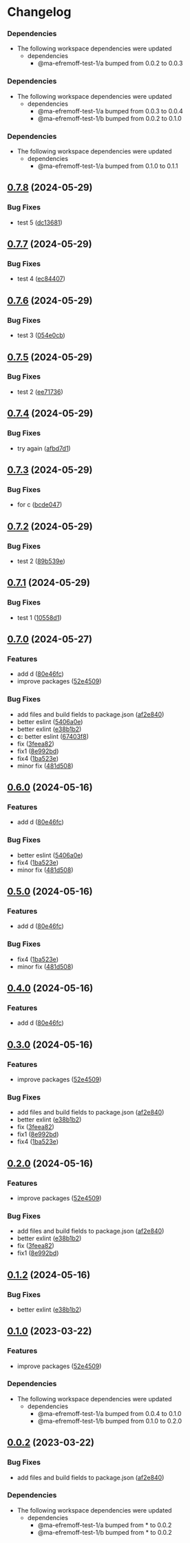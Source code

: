 # Changelog

### Dependencies

* The following workspace dependencies were updated
  * dependencies
    * @ma-efremoff-test-1/a bumped from 0.0.2 to 0.0.3

### Dependencies

* The following workspace dependencies were updated
  * dependencies
    * @ma-efremoff-test-1/a bumped from 0.0.3 to 0.0.4
    * @ma-efremoff-test-1/b bumped from 0.0.2 to 0.1.0

### Dependencies

* The following workspace dependencies were updated
  * dependencies
    * @ma-efremoff-test-1/a bumped from 0.1.0 to 0.1.1

## [0.7.8](https://github.com/ma-efremoff/my-test-repo/compare/c-v0.7.7...c-v0.7.8) (2024-05-29)


### Bug Fixes

* test 5 ([dc13681](https://github.com/ma-efremoff/my-test-repo/commit/dc1368162ea5429cd564be132ecd2f9324b6f7d6))

## [0.7.7](https://github.com/ma-efremoff/my-test-repo/compare/c-v0.7.6...c-v0.7.7) (2024-05-29)


### Bug Fixes

* test 4 ([ec84407](https://github.com/ma-efremoff/my-test-repo/commit/ec8440725cde7777739d9a0555c944d5ae24119d))

## [0.7.6](https://github.com/ma-efremoff/my-test-repo/compare/c-v0.7.5...c-v0.7.6) (2024-05-29)


### Bug Fixes

* test 3 ([054e0cb](https://github.com/ma-efremoff/my-test-repo/commit/054e0cb68b9f78338ee28dc3a69fb690f1323e4f))

## [0.7.5](https://github.com/ma-efremoff/my-test-repo/compare/c-v0.7.4...c-v0.7.5) (2024-05-29)


### Bug Fixes

* test 2 ([ee71736](https://github.com/ma-efremoff/my-test-repo/commit/ee71736fce12272ee4da2cf4a10c105ea88c1ec3))

## [0.7.4](https://github.com/ma-efremoff/my-test-repo/compare/c-v0.7.3...c-v0.7.4) (2024-05-29)


### Bug Fixes

* try again ([afbd7d1](https://github.com/ma-efremoff/my-test-repo/commit/afbd7d15438a94a115d7709dc788c6d8cca98d88))

## [0.7.3](https://github.com/ma-efremoff/my-test-repo/compare/c-v0.7.2...c-v0.7.3) (2024-05-29)


### Bug Fixes

* for c ([bcde047](https://github.com/ma-efremoff/my-test-repo/commit/bcde0473965647a323d6c5f86fbdcde07187ba52))

## [0.7.2](https://github.com/ma-efremoff/my-test-repo/compare/c-v0.7.1...c-v0.7.2) (2024-05-29)


### Bug Fixes

* test 2 ([89b539e](https://github.com/ma-efremoff/my-test-repo/commit/89b539e9c3b768689a7f177674e959b369fcebab))

## [0.7.1](https://github.com/ma-efremoff/my-test-repo/compare/c-v0.7.0...c-v0.7.1) (2024-05-29)


### Bug Fixes

* test 1 ([10558d1](https://github.com/ma-efremoff/my-test-repo/commit/10558d1e13e16dbc54fbd32395582f19ae1c0b99))

## [0.7.0](https://github.com/ma-efremoff/my-test-repo/compare/c-v0.6.0...c-v0.7.0) (2024-05-27)


### Features

* add d ([80e46fc](https://github.com/ma-efremoff/my-test-repo/commit/80e46fc7ce5e5a8522bb901eaaf0eda477724a5b))
* improve packages ([52e4509](https://github.com/ma-efremoff/my-test-repo/commit/52e450983ce0bb37314ec07ca6838c88a83bda6d))


### Bug Fixes

* add files and build fields to package.json ([af2e840](https://github.com/ma-efremoff/my-test-repo/commit/af2e8405ab8637990d8a744a2a724ad8e4ba4516))
* better eslint ([5406a0e](https://github.com/ma-efremoff/my-test-repo/commit/5406a0e7556510f315de5666ca1076515fee7381))
* better exlint ([e38b1b2](https://github.com/ma-efremoff/my-test-repo/commit/e38b1b226a321c9fa6421a6cad574a5decb9c503))
* **c:** better eslint ([67403f8](https://github.com/ma-efremoff/my-test-repo/commit/67403f807a1ebf311de7cb00a6779025b17765cf))
* fix ([3feea82](https://github.com/ma-efremoff/my-test-repo/commit/3feea82aab32f71f2b42f5004164faea757275f1))
* fix1 ([8e992bd](https://github.com/ma-efremoff/my-test-repo/commit/8e992bdd079ac3f3c933b66f141417a642685553))
* fix4 ([1ba523e](https://github.com/ma-efremoff/my-test-repo/commit/1ba523e0c5e143a40bc22d368b78bbd863aada36))
* minor fix ([481d508](https://github.com/ma-efremoff/my-test-repo/commit/481d508e3ed7cc9da866bccf0fd8d7f2c1cfd530))

## [0.6.0](https://github.com/ma-efremoff/my-test-repo/compare/v0.5.0...v0.6.0) (2024-05-16)


### Features

* add d ([80e46fc](https://github.com/ma-efremoff/my-test-repo/commit/80e46fc7ce5e5a8522bb901eaaf0eda477724a5b))


### Bug Fixes

* better eslint ([5406a0e](https://github.com/ma-efremoff/my-test-repo/commit/5406a0e7556510f315de5666ca1076515fee7381))
* fix4 ([1ba523e](https://github.com/ma-efremoff/my-test-repo/commit/1ba523e0c5e143a40bc22d368b78bbd863aada36))
* minor fix ([481d508](https://github.com/ma-efremoff/my-test-repo/commit/481d508e3ed7cc9da866bccf0fd8d7f2c1cfd530))

## [0.5.0](https://github.com/ma-efremoff/my-test-repo/compare/v0.4.0...v0.5.0) (2024-05-16)


### Features

* add d ([80e46fc](https://github.com/ma-efremoff/my-test-repo/commit/80e46fc7ce5e5a8522bb901eaaf0eda477724a5b))


### Bug Fixes

* fix4 ([1ba523e](https://github.com/ma-efremoff/my-test-repo/commit/1ba523e0c5e143a40bc22d368b78bbd863aada36))
* minor fix ([481d508](https://github.com/ma-efremoff/my-test-repo/commit/481d508e3ed7cc9da866bccf0fd8d7f2c1cfd530))

## [0.4.0](https://github.com/ma-efremoff/my-test-repo/compare/v0.3.0...v0.4.0) (2024-05-16)


### Features

* add d ([80e46fc](https://github.com/ma-efremoff/my-test-repo/commit/80e46fc7ce5e5a8522bb901eaaf0eda477724a5b))

## [0.3.0](https://github.com/ma-efremoff/my-test-repo/compare/v0.2.0...v0.3.0) (2024-05-16)


### Features

* improve packages ([52e4509](https://github.com/ma-efremoff/my-test-repo/commit/52e450983ce0bb37314ec07ca6838c88a83bda6d))


### Bug Fixes

* add files and build fields to package.json ([af2e840](https://github.com/ma-efremoff/my-test-repo/commit/af2e8405ab8637990d8a744a2a724ad8e4ba4516))
* better exlint ([e38b1b2](https://github.com/ma-efremoff/my-test-repo/commit/e38b1b226a321c9fa6421a6cad574a5decb9c503))
* fix ([3feea82](https://github.com/ma-efremoff/my-test-repo/commit/3feea82aab32f71f2b42f5004164faea757275f1))
* fix1 ([8e992bd](https://github.com/ma-efremoff/my-test-repo/commit/8e992bdd079ac3f3c933b66f141417a642685553))
* fix4 ([1ba523e](https://github.com/ma-efremoff/my-test-repo/commit/1ba523e0c5e143a40bc22d368b78bbd863aada36))

## [0.2.0](https://github.com/ma-efremoff/my-test-repo/compare/c-v0.1.2...c-v0.2.0) (2024-05-16)


### Features

* improve packages ([52e4509](https://github.com/ma-efremoff/my-test-repo/commit/52e450983ce0bb37314ec07ca6838c88a83bda6d))


### Bug Fixes

* add files and build fields to package.json ([af2e840](https://github.com/ma-efremoff/my-test-repo/commit/af2e8405ab8637990d8a744a2a724ad8e4ba4516))
* better exlint ([e38b1b2](https://github.com/ma-efremoff/my-test-repo/commit/e38b1b226a321c9fa6421a6cad574a5decb9c503))
* fix ([3feea82](https://github.com/ma-efremoff/my-test-repo/commit/3feea82aab32f71f2b42f5004164faea757275f1))
* fix1 ([8e992bd](https://github.com/ma-efremoff/my-test-repo/commit/8e992bdd079ac3f3c933b66f141417a642685553))

## [0.1.2](https://github.com/ma-efremoff/my-test-repo/compare/c-v0.1.1...c-v0.1.2) (2024-05-16)


### Bug Fixes

* better exlint ([e38b1b2](https://github.com/ma-efremoff/my-test-repo/commit/e38b1b226a321c9fa6421a6cad574a5decb9c503))

## [0.1.0](https://github.com/ma-efremoff/my-test-repo/compare/c-v0.0.4...c-v0.1.0) (2023-03-22)


### Features

* improve packages ([52e4509](https://github.com/ma-efremoff/my-test-repo/commit/52e450983ce0bb37314ec07ca6838c88a83bda6d))


### Dependencies

* The following workspace dependencies were updated
  * dependencies
    * @ma-efremoff-test-1/a bumped from 0.0.4 to 0.1.0
    * @ma-efremoff-test-1/b bumped from 0.1.0 to 0.2.0

## [0.0.2](https://github.com/ma-efremoff/my-test-repo/compare/c-v0.0.1...c-v0.0.2) (2023-03-22)


### Bug Fixes

* add files and build fields to package.json ([af2e840](https://github.com/ma-efremoff/my-test-repo/commit/af2e8405ab8637990d8a744a2a724ad8e4ba4516))


### Dependencies

* The following workspace dependencies were updated
  * dependencies
    * @ma-efremoff-test-1/a bumped from * to 0.0.2
    * @ma-efremoff-test-1/b bumped from * to 0.0.2
